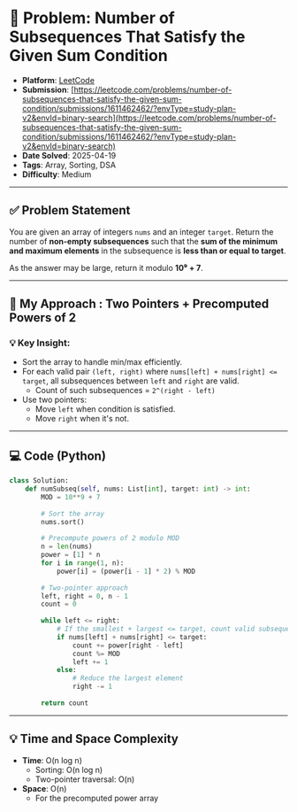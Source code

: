 # 🧲 Problem: Number of Subsequences That Satisfy the Given Sum Condition

- **Platform**: [LeetCode](https://leetcode.com/problems/number-of-subsequences-that-satisfy-the-given-sum-condition/description/?envType=study-plan-v2&envId=binary-search)
- **Submission**: [https://leetcode.com/problems/number-of-subsequences-that-satisfy-the-given-sum-condition/submissions/1611462462/?envType=study-plan-v2&envId=binary-search](https://leetcode.com/problems/number-of-subsequences-that-satisfy-the-given-sum-condition/submissions/1611462462/?envType=study-plan-v2&envId=binary-search)
- **Date Solved**: 2025-04-19
- **Tags**: Array, Sorting, DSA
- **Difficulty**: Medium

---

## ✅ Problem Statement
You are given an array of integers `nums` and an integer `target`.
Return the number of **non-empty subsequences** such that the **sum of the minimum and maximum elements** in the subsequence is **less than or equal to target**.

As the answer may be large, return it modulo **10⁹ + 7**.

---

## 🚀 My Approach : Two Pointers + Precomputed Powers of 2
### 💡 Key Insight:
- Sort the array to handle min/max efficiently.
- For each valid pair `(left, right)` where `nums[left] + nums[right] <= target`, 
  all subsequences between `left` and `right` are valid.
  - Count of such subsequences = `2^(right - left)`
- Use two pointers: 
  - Move `left` when condition is satisfied.
  - Move `right` when it's not.

---

## 💻 Code (Python)

```python
class Solution:
    def numSubseq(self, nums: List[int], target: int) -> int:
        MOD = 10**9 + 7
        
        # Sort the array
        nums.sort()
        
        # Precompute powers of 2 modulo MOD
        n = len(nums)
        power = [1] * n
        for i in range(1, n):
            power[i] = (power[i - 1] * 2) % MOD
        
        # Two-pointer approach
        left, right = 0, n - 1
        count = 0
        
        while left <= right:
            # If the smallest + largest <= target, count valid subsequences
            if nums[left] + nums[right] <= target:
                count += power[right - left]
                count %= MOD
                left += 1
            else:
                # Reduce the largest element
                right -= 1
        
        return count
```

---

## 💡 Time and Space Complexity
- **Time**: O(n log n)
   - Sorting: O(n log n)
   - Two-pointer traversal: O(n)
- **Space**: O(n)
   - For the precomputed power array
